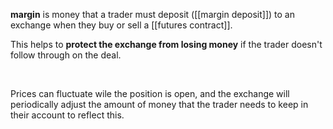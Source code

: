 **margin** is money that a trader must deposit ([[margin deposit]]) to an exchange when they buy or sell a [[futures contract]].  


This helps to **protect the exchange from losing money** if the trader doesn't follow through on the deal.

<br>

Prices can fluctuate wile the position is open, and the exchange will periodically adjust the amount of money that the trader needs to keep in their account to reflect this.